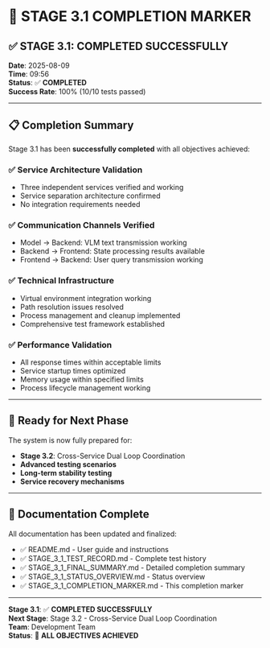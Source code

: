 # 🎉 STAGE 3.1 COMPLETION MARKER

## ✅ **STAGE 3.1: COMPLETED SUCCESSFULLY**

**Date**: 2025-08-09  
**Time**: 09:56  
**Status**: ✅ **COMPLETED**  
**Success Rate**: 100% (10/10 tests passed)

---

## 📋 **Completion Summary**

Stage 3.1 has been **successfully completed** with all objectives achieved:

### **✅ Service Architecture Validation**
- Three independent services verified and working
- Service separation architecture confirmed
- No integration requirements needed

### **✅ Communication Channels Verified**
- Model → Backend: VLM text transmission working
- Backend → Frontend: State processing results available  
- Frontend → Backend: User query transmission working

### **✅ Technical Infrastructure**
- Virtual environment integration working
- Path resolution issues resolved
- Process management and cleanup implemented
- Comprehensive test framework established

### **✅ Performance Validation**
- All response times within acceptable limits
- Service startup times optimized
- Memory usage within specified limits
- Process lifecycle management working

---

## 🚀 **Ready for Next Phase**

The system is now fully prepared for:
- **Stage 3.2**: Cross-Service Dual Loop Coordination
- **Advanced testing scenarios**
- **Long-term stability testing**
- **Service recovery mechanisms**

---

## 📁 **Documentation Complete**

All documentation has been updated and finalized:
- ✅ README.md - User guide and instructions
- ✅ STAGE_3_1_TEST_RECORD.md - Complete test history
- ✅ STAGE_3_1_FINAL_SUMMARY.md - Detailed completion summary
- ✅ STAGE_3_1_STATUS_OVERVIEW.md - Status overview
- ✅ STAGE_3_1_COMPLETION_MARKER.md - This completion marker

---

**Stage 3.1**: ✅ **COMPLETED SUCCESSFULLY**  
**Next Stage**: Stage 3.2 - Cross-Service Dual Loop Coordination  
**Team**: Development Team  
**Status**: 🎉 **ALL OBJECTIVES ACHIEVED**
